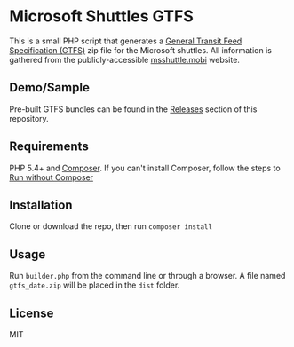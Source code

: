 Microsoft Shuttles GTFS
=======================

This is a small PHP script that generates a 
[General Transit Feed Specification (GTFS)](https://developers.google.com/transit/gtfs/GTFS)
zip file for the Microsoft shuttles.  All information is gathered from the
publicly-accessible [msshuttle.mobi](https://msshuttle.mobi/) website.

Demo/Sample
-----------
Pre-built GTFS bundles can be found in the [Releases](https://github.com/cookieguru/microsoft-gtfs/releases)
section of this repository.

Requirements
------------
PHP 5.4+ and [Composer](https://getcomposer.org/).  If you can't install
Composer, follow the steps to [Run without Composer](https://github.com/cookieguru/microsoft-gtfs/wiki/Running-without-Composer)

Installation
------------
Clone or download the repo, then run `composer install`

Usage
-----
Run `builder.php` from the command line or through a browser.  A file named
`gtfs_date.zip` will be placed in the `dist` folder.

License
-------
MIT
